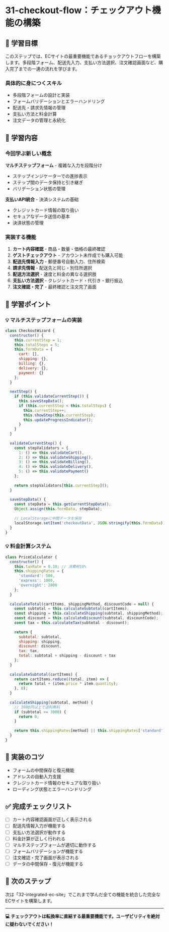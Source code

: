 # 31-checkout-flow：チェックアウト機能の構築

## 🎯 学習目標
このステップでは、ECサイトの最重要機能であるチョックアウトフローを構築します。多段階フォーム、配送先入力、支払い方法選択、注文確認画面など、購入完了までの一連の流れを学びます。

### 具体的に身につくスキル
- 多段階フォームの設計と実装
- フォームバリデーションとエラーハンドリング
- 配送先・請求先情報の管理
- 支払い方法と料金計算
- 注文データの管理と永続化

## 📖 学習内容

### 今回学ぶ新しい概念
**マルチステップフォーム** - 複雑な入力を段階分け
- ステップインジケーターでの進捗表示
- ステップ間のデータ保持と引き継ぎ
- バリデーション状態の管理

**支払いAPI統合** - 決済システムの基础
- クレジットカード情報の取り扱い
- セキュアなデータ送信の基本
- 決済状態の管理

### 実装する機能
1. **カート内容確認** - 商品・数量・価格の最終確認
2. **ゲストチェックアウト** - アカウント未作成でも購入可能
3. **配送先情報入力** - 郵便番号自動入力、住所検索
4. **請求先情報** - 配送先と同じ・別住所選択
5. **配送方法選択** - 速度と料金の異なる選択肢
6. **支払い方法選択** - クレジットカード・代引き・銀行振込
7. **注文確認・完了** - 最終確認と注文完了画面

## 📝 学習ポイント

### 💡 マルチステップフォームの実装
```javascript
class CheckoutWizard {
  constructor() {
    this.currentStep = 1;
    this.totalSteps = 5;
    this.formData = {
      cart: [],
      shipping: {},
      billing: {},
      delivery: {},
      payment: {}
    };
  }
  
  nextStep() {
    if (this.validateCurrentStep()) {
      this.saveStepData();
      if (this.currentStep < this.totalSteps) {
        this.currentStep++;
        this.showStep(this.currentStep);
        this.updateProgressIndicator();
      }
    }
  }
  
  validateCurrentStep() {
    const stepValidators = {
      1: () => this.validateCart(),
      2: () => this.validateShipping(),
      3: () => this.validateBilling(),
      4: () => this.validateDelivery(),
      5: () => this.validatePayment()
    };
    
    return stepValidators[this.currentStep]();
  }
  
  saveStepData() {
    const stepData = this.getCurrentStepData();
    Object.assign(this.formData, stepData);
    
    // LocalStorageに中間データを保存
    localStorage.setItem('checkoutData', JSON.stringify(this.formData));
  }
}
```

### 💡 料金計算システム
```javascript
class PriceCalculator {
  constructor() {
    this.taxRate = 0.10; // 消費税10%
    this.shippingRates = {
      'standard': 500,
      'express': 1000,
      'overnight': 2000
    };
  }
  
  calculateTotal(cartItems, shippingMethod, discountCode = null) {
    const subtotal = this.calculateSubtotal(cartItems);
    const shipping = this.calculateShipping(subtotal, shippingMethod);
    const discount = this.calculateDiscount(subtotal, discountCode);
    const tax = this.calculateTax(subtotal - discount);
    
    return {
      subtotal: subtotal,
      shipping: shipping,
      discount: discount,
      tax: tax,
      total: subtotal + shipping - discount + tax
    };
  }
  
  calculateSubtotal(cartItems) {
    return cartItems.reduce((total, item) => {
      return total + (item.price * item.quantity);
    }, 0);
  }
  
  calculateShipping(subtotal, method) {
    // 3000円以上で送料無料
    if (subtotal >= 3000) {
      return 0;
    }
    
    return this.shippingRates[method] || this.shippingRates['standard'];
  }
}
```

## 🚀 実装のコツ
- フォームの中間保存と復元機能
- アドレスの自動入力支援
- クレジットカード情報のセキュアな取り扱い
- ローディング状態とエラーハンドリング

## ✅ 完成チェックリスト
- [ ] カート内容確認画面が正しく表示される
- [ ] 配送先情報入力が機能する
- [ ] 支払い方法選択が動作する
- [ ] 料金計算が正しく行われる
- [ ] マルチステップフォームが適切に動作する
- [ ] フォームバリデーションが機能する
- [ ] 注文確認・完了画面が表示される
- [ ] データの中間保存・復元が機能する

## 🔗 次のステップ
次は「32-integrated-ec-site」でこれまで学んだ全ての機能を統合した完全なECサイトを構築します。

---
**💻 チェックアウトは転換率に直結する最重要機能です。ユーザビリティを絶対に疑わないでください！**